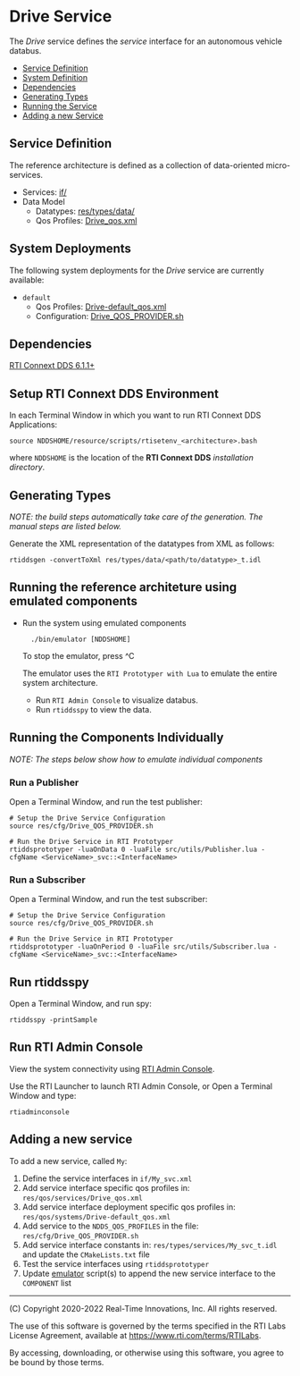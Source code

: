 # Drive Service

The *Drive* service defines the *service* interface for 
an autonomous vehicle databus.

- [Service Definition](#service-definition)
- [System Definition](#system-definition)
- [Dependencies](#dependencies)
- [Generating Types](#generating-types)
- [Running the Service](#running-the-service)
- [Adding a new Service](#adding-a-new-service)

## Service Definition

The reference architecture is defined as a collection
of data-oriented micro-services.

- Services: [if/](../if/)
- Data Model
  - Datatypes: [res/types/data/](../res/types/data)
  - Qos Profiles: [Drive_qos.xml](../res/qos/services/Drive_qos.xml)


## System Deployments

The following system deployments for the *Drive* service are currently available:

  - `default` 
    - Qos Profiles: [Drive-default_qos.xml](../res/qos/systems/Drive-default_qos.xml)
    - Configuration: [Drive_QOS_PROVIDER.sh](../res/cfg/Drive_QOS_PROVIDER.sh)


## Dependencies 

[RTI Connext DDS 6.1.1+](https://community.rti.com/documentation)


## Setup RTI Connext DDS Environment

In each Terminal Window in which you want to run RTI Connext DDS Applications:

    source NDDSHOME/resource/scripts/rtisetenv_<architecture>.bash

where `NDDSHOME` is the location of the **RTI Connext DDS** *installation directory*.

## Generating Types

*NOTE: the build steps automatically take care of the generation. The manual steps are
listed below.*

Generate the XML representation of the datatypes from XML as follows:

    rtiddsgen -convertToXml res/types/data/<path/to/datatype>_t.idl

 

## Running the reference architeture using emulated components

- Run the system using emulated components

        ./bin/emulator [NDDSHOME]

  To stop the emulator, press ^C

  The emulator uses the `RTI Prototyper with Lua` to emulate the entire system architecture.
  - Run `RTI Admin Console` to visualize databus.
  - Run `rtiddsspy` to view the data.


## Running the Components Individually 

*NOTE: The steps below show how to emulate individual components*

### Run a Publisher

Open a Terminal Window, and run the test publisher:

    # Setup the Drive Service Configuration
    source res/cfg/Drive_QOS_PROVIDER.sh

    # Run the Drive Service in RTI Prototyper
    rtiddsprototyper -luaOnData 0 -luaFile src/utils/Publisher.lua -cfgName <ServiceName>_svc::<InterfaceName>


### Run a Subscriber

Open a Terminal Window, and run the test subscriber:

    # Setup the Drive Service Configuration
    source res/cfg/Drive_QOS_PROVIDER.sh

    # Run the Drive Service in RTI Prototyper
    rtiddsprototyper -luaOnPeriod 0 -luaFile src/utils/Subscriber.lua -cfgName <ServiceName>_svc::<InterfaceName>


## Run rtiddsspy

Open a Terminal Window, and run spy:

    rtiddsspy -printSample

 

## Run RTI Admin Console

View the system connectivity using 
[RTI Admin Console](https://www.rti.com/gettingstarted/adminconsole).

Use the RTI Launcher to launch RTI Admin Console, or 
Open a Terminal Window and type:

    rtiadminconsole


## Adding a new service

To add a new service, called `My`:

1. Define the service interfaces in `if/My_svc.xml`
2. Add service interface specific qos profiles in: `res/qos/services/Drive_qos.xml`
3. Add service interface deployment specific qos profiles in: `res/qos/systems/Drive-default_qos.xml`
4. Add service to the `NDDS_QOS_PROFILES` in the file: `res/cfg/Drive_QOS_PROVIDER.sh`
5. Add service interface constants in: `res/types/services/My_svc_t.idl` and update the `CMakeLists.txt` file
6. Test the service interfaces using `rtiddsprototyper`
7. Update [emulator](../bin/emulator.sh) script(s) to append the new service interface to the `COMPONENT` list

---
(C) Copyright 2020-2022 Real-Time Innovations, Inc.  All rights reserved.

The use of this software is governed by the terms specified in the RTI Labs License Agreement, available at https://www.rti.com/terms/RTILabs. 

By accessing, downloading, or otherwise using this software, you agree to be bound by those terms.